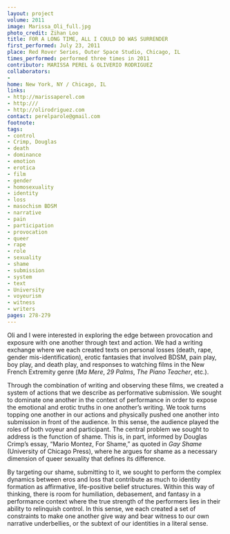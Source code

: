 ```yaml
---
layout: project
volume: 2011
image: Marissa_Oli_full.jpg
photo_credit: Zihan Loo
title: FOR A LONG TIME, ALL I COULD DO WAS SURRENDER
first_performed: July 23, 2011
place: Red Rover Series, Outer Space Studio, Chicago, IL
times_performed: performed three times in 2011
contributor: MARISSA PEREL & OLIVERIO RODRIGUEZ
collaborators:
-
home: New York, NY / Chicago, IL
links:
- http://marissaperel.com
- http:///
- http://olirodriguez.com
contact: perelparole@gmail.com
footnote:
tags:
- control
- Crimp, Douglas
- death
- dominance
- emotion
- erotica
- film
- gender
- homosexuality
- identity
- loss
- masochism BDSM
- narrative
- pain
- participation
- provocation
- queer
- rape
- role
- sexuality
- shame
- submission
- system
- text
- University
- voyeurism
- witness
- writers
pages: 278-279
---
```


Oli and I were interested in exploring the edge between provocation and exposure with one another through text and action. We had a writing exchange where we each created texts on personal losses (death, rape, gender mis-identification), erotic fantasies that involved BDSM, pain play, boy play, and death play, and responses to watching films in the New French Extremity genre (_Ma Mere_, _29 Palms_, _The Piano Teacher_, etc.).

Through the combination of writing and observing these films, we created a system of actions that we describe as performative submission. We sought to dominate one another in the context of performance in order to expose the emotional and erotic truths in one another’s writing. We took turns topping one another in our actions and physically pushed one another into submission in front of the audience. In this sense, the audience played the roles of both voyeur and participant. The central problem we sought to address is the function of shame. This is, in part, informed by Douglas Crimp’s essay, “Mario Montez, For Shame,” as quoted in _Gay Shame_ (University of Chicago Press), where he argues for shame as a necessary dimension of queer sexuality that defines its difference.

By targeting our shame, submitting to it, we sought to perform the complex dynamics between eros and loss that contribute as much to identity formation as affirmative, life-positive belief structures. Within this way of thinking, there is room for humiliation, debasement, and fantasy in a performance context where the true strength of the performers lies in their ability to relinquish control. In this sense, we each created a set of constraints to make one another give way and bear witness to our own narrative underbellies, or the subtext of our identities in a literal sense.
